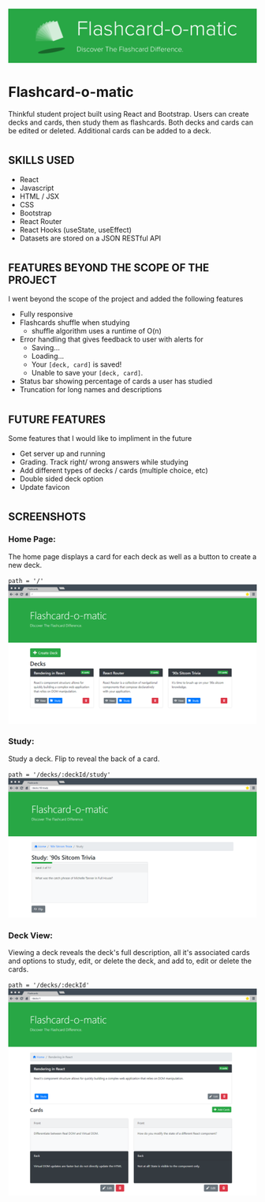 ![Flashcard-o-matic Discover the flashcard difference](./src/readme/readme-header.png "Flashcard-o-matic")

#
# Flashcard-o-matic

Thinkful student project built using React and Bootstrap. Users can create decks and cards, then study them as flashcards. Both decks and cards can be edited or deleted. Additional cards can be added to a deck.

#
## SKILLS USED
* React 
* Javascript
* HTML / JSX 
* CSS
* Bootstrap
* React Router
* React Hooks (useState, useEffect)
* Datasets are stored on a JSON RESTful API 

#
## FEATURES BEYOND THE SCOPE OF THE PROJECT

I went beyond the scope of the project and added the following features

* Fully responsive
* Flashcards shuffle when studying
    * shuffle algorithm uses a runtime of O(n)
* Error handling that gives feedback to user with alerts for
    * Saving...
    * Loading...
    * Your `[deck, card]` is saved!
    * Unable to save your `[deck, card]`.
* Status bar showing percentage of cards a user has studied
* Truncation for long names and descriptions

#
## FUTURE FEATURES

Some features that I would like to impliment in the future

* Get server up and running
* Grading. Track right/ wrong answers while studying
* Add different types of decks / cards (multiple choice, etc)
* Double sided deck option
* Update favicon
#
## SCREENSHOTS

### Home Page:
The home page displays a card for each deck as well as a button to create a new deck.

`path = '/'`
![Home Page](./src/readme/scrn-sht-home.png)


### Study:
Study a deck. Flip to reveal the back of a card.

`path = '/decks/:deckId/study'`
![Study Page](./src/readme/scrn-sht-study.png)


### Deck View:
Viewing a deck reveals the deck's full description, all it's associated cards and options to study, edit, or delete the deck, and add to, edit or delete the cards.

`path = '/decks/:deckId'`
![Deck View](./src/readme/scrn-sht-deck.png)